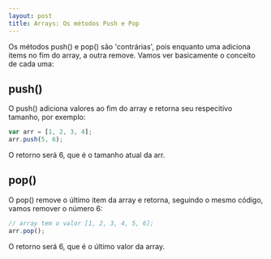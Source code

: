 ```yaml
---
layout: post
title: Arrays: Os métodos Push e Pop
---
```


Os métodos push() e pop() são 'contrárias', pois enquanto uma adiciona items no fim do array, a outra remove. Vamos ver basicamente o conceito de cada uma:

## push()

O push() adiciona valores ao fim do array e retorna seu respecitivo tamanho, por exemplo:

```js
var arr = [1, 2, 3, 4];
arr.push(5, 6);
```

O retorno será 6, que é o tamanho atual da arr.

## pop()

O pop() remove o último item da array e retorna, seguindo o mesmo código, vamos remover o número 6:

```js
// array tem o valor [1, 2, 3, 4, 5, 6];
arr.pop();
```

O retorno será 6, que é o último valor da array.
